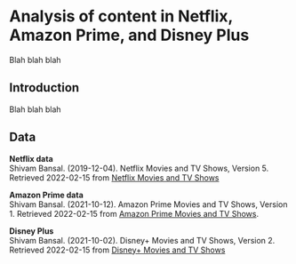 # Analysis of content in Netflix, Amazon Prime, and Disney Plus
Blah blah blah
## Introduction
Blah blah blah


## Data
**Netflix data**<br>
Shivam Bansal. (2019-12-04). Netflix Movies and TV Shows, Version 5. Retrieved 2022-02-15 from [Netflix Movies and TV Shows](https://www.kaggle.com/shivamb/netflix-shows/metadata)

**Amazon Prime data**<br>
Shivam Bansal. (2021-10-12). Amazon Prime Movies and TV Shows, Version 1. Retrieved 2022-02-15 from [Amazon Prime Movies and TV Shows](https://www.kaggle.com/shivamb/amazon-prime-movies-and-tv-shows/metadata).

**Disney Plus**<br>
Shivam Bansal. (2021-10-02). Disney+ Movies and TV Shows, Version 2. Retrieved 2022-02-15 from [Disney+ Movies and TV Shows](https://www.kaggle.com/shivamb/amazon-prime-movies-and-tv-shows/)

